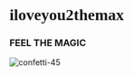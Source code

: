 # <span style="font-family:Tratatello;">iloveyou2themax</span>
### FEEL THE MAGIC
![confetti-45](https://user-images.githubusercontent.com/119459564/205522895-bded2916-b3ce-44d4-8c5e-16dbf082826f.gif)
